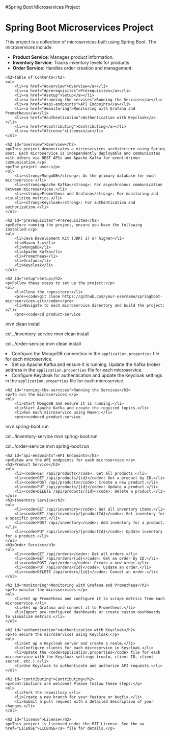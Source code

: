 <!DOCTYPE html>
<html lang="en">
<head>
    <meta charset="UTF-8">
    <meta name="viewport" content="width=device-width, initial-scale=1.0">
  #Spring Boot Microservices Project
</head>
<body>
    <h1>Spring Boot Microservices Project</h1>
    <p>This project is a collection of microservices built using Spring Boot. The microservices include:</p>
    <ul>
        <li><strong>Product Service</strong>: Manages product information.</li>
        <li><strong>Inventory Service</strong>: Tracks inventory levels for products.</li>
        <li><strong>Order Service</strong>: Handles order creation and management.</li>
    </ul>

    <h2>Table of Contents</h2>
    <ul>
        <li><a href="#overview">Overview</a></li>
        <li><a href="#prerequisites">Prerequisites</a></li>
        <li><a href="#setup">Setup</a></li>
        <li><a href="#running-the-services">Running the Services</a></li>
        <li><a href="#api-endpoints">API Endpoints</a></li>
        <li><a href="#monitoring">Monitoring with Grafana and Prometheus</a></li>
        <li><a href="#authentication">Authentication with Keycloak</a></li>
        <li><a href="#contributing">Contributing</a></li>
        <li><a href="#license">License</a></li>
    </ul>

    <h2 id="overview">Overview</h2>
    <p>This project demonstrates a microservices architecture using Spring Boot. Each microservice is independently deployable and communicates with others via REST APIs and Apache Kafka for event-driven communication.</p>
    <p>The project uses:</p>
    <ul>
        <li><strong>MongoDB</strong>: As the primary database for each microservice.</li>
        <li><strong>Apache Kafka</strong>: For asynchronous communication between microservices.</li>
        <li><strong>Prometheus and Grafana</strong>: For monitoring and visualizing metrics.</li>
        <li><strong>Keycloak</strong>: For authentication and authorization.</li>
    </ul>

    <h2 id="prerequisites">Prerequisites</h2>
    <p>Before running the project, ensure you have the following installed:</p>
    <ul>
        <li>Java Development Kit (JDK) 17 or higher</li>
        <li>Maven 3.x</li>
        <li>MongoDB</li>
        <li>Apache Kafka</li>
        <li>Prometheus</li>
        <li>Grafana</li>
        <li>Keycloak</li>
    </ul>

    <h2 id="setup">Setup</h2>
    <p>Follow these steps to set up the project:</p>
    <ol>
        <li>Clone the repository:</li>
        <pre><code>git clone https://github.com/your-username/springboot-microservices.git</code></pre>
        <li>Navigate to each microservice directory and build the project:</li>
        <pre><code>cd product-service
mvn clean install

cd ../inventory-service
mvn clean install

cd ../order-service
mvn clean install</code></pre>
        <li>Configure the MongoDB connection in the <code>application.properties</code> file for each microservice.</li>
        <li>Set up Apache Kafka and ensure it is running. Update the Kafka broker address in the <code>application.properties</code> file for each microservice.</li>
        <li>Configure Keycloak for authentication and update the Keycloak settings in the <code>application.properties</code> file for each microservice.</li>
    </ol>

    <h2 id="running-the-services">Running the Services</h2>
    <p>To run the microservices:</p>
    <ol>
        <li>Start MongoDB and ensure it is running.</li>
        <li>Start Apache Kafka and create the required topics.</li>
        <li>Run each microservice using Maven:</li>
        <pre><code>cd product-service
mvn spring-boot:run

cd ../inventory-service
mvn spring-boot:run

cd ../order-service
mvn spring-boot:run</code></pre>
    </ol>

    <h2 id="api-endpoints">API Endpoints</h2>
    <p>Below are the API endpoints for each microservice:</p>
    <h3>Product Service</h3>
    <ul>
        <li><code>GET /api/products</code>: Get all products.</li>
        <li><code>GET /api/products/{id}</code>: Get a product by ID.</li>
        <li><code>POST /api/products</code>: Create a new product.</li>
        <li><code>PUT /api/products/{id}</code>: Update a product.</li>
        <li><code>DELETE /api/products/{id}</code>: Delete a product.</li>
    </ul>
    <h3>Inventory Service</h3>
    <ul>
        <li><code>GET /api/inventory</code>: Get all inventory items.</li>
        <li><code>GET /api/inventory/{productId}</code>: Get inventory for a specific product.</li>
        <li><code>POST /api/inventory</code>: Add inventory for a product.</li>
        <li><code>PUT /api/inventory/{productId}</code>: Update inventory for a product.</li>
    </ul>
    <h3>Order Service</h3>
    <ul>
        <li><code>GET /api/orders</code>: Get all orders.</li>
        <li><code>GET /api/orders/{id}</code>: Get an order by ID.</li>
        <li><code>POST /api/orders</code>: Create a new order.</li>
        <li><code>PUT /api/orders/{id}</code>: Update an order.</li>
        <li><code>DELETE /api/orders/{id}</code>: Cancel an order.</li>
    </ul>

    <h2 id="monitoring">Monitoring with Grafana and Prometheus</h2>
    <p>To monitor the microservices:</p>
    <ol>
        <li>Set up Prometheus and configure it to scrape metrics from each microservice.</li>
        <li>Set up Grafana and connect it to Prometheus.</li>
        <li>Import pre-configured dashboards or create custom dashboards to visualize metrics.</li>
    </ol>

    <h2 id="authentication">Authentication with Keycloak</h2>
    <p>To secure the microservices using Keycloak:</p>
    <ol>
        <li>Set up a Keycloak server and create a realm.</li>
        <li>Configure clients for each microservice in Keycloak.</li>
        <li>Update the <code>application.properties</code> file for each microservice with the Keycloak settings (realm, client ID, client secret, etc.).</li>
        <li>Use Keycloak to authenticate and authorize API requests.</li>
    </ol>

    <h2 id="contributing">Contributing</h2>
    <p>Contributions are welcome! Please follow these steps:</p>
    <ol>
        <li>Fork the repository.</li>
        <li>Create a new branch for your feature or bugfix.</li>
        <li>Submit a pull request with a detailed description of your changes.</li>
    </ol>

    <h2 id="license">License</h2>
    <p>This project is licensed under the MIT License. See the <a href="LICENSE">LICENSE</a> file for details.</p>
</body>
</html>
